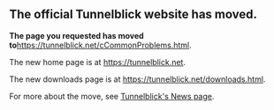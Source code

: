 ## The official Tunnelblick website has moved. ##

**The page you requested has moved to**<a href='https://tunnelblick.net/cCommonProblems.html'><a href='https://tunnelblick.net/cCommonProblems.html'>https://tunnelblick.net/cCommonProblems.html</a></a>.

The new home page is at <a href='https://tunnelblick.net'><a href='https://tunnelblick.net'>https://tunnelblick.net</a></a>.

The new downloads page is at <a href='https://tunnelblick.net/downloads.html'><a href='https://tunnelblick.net/downloads.html'>https://tunnelblick.net/downloads.html</a></a>.

For more about the move, see <a href='https://tunnelblick.net/cNews.html#2015-07-23'>Tunnelblick's News page</a>.
